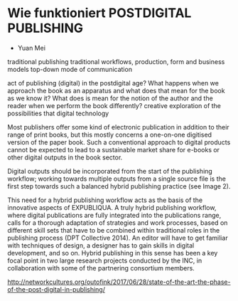 # Wie funktioniert POSTDIGITAL PUBLISHING 
* Yuan Mei 



traditional publishing
traditional workflows, production, form and business models
top-down mode of communication 

act of publishing (digital) in the postdigital age?
What happens when we approach the book as an apparatus and what does that mean for the book as we know it? What does is mean for the notion of the author and the reader when we perform the book differently?
creative exploration of the possibilities that digital technology 

Most publishers offer some kind of electronic publication in addition to their range of print books, but this mostly concerns a one-on-one digitised version of the paper book. Such a conventional approach to digital products cannot be expected to lead to a sustainable market share for e-books or other digital outputs in the book sector. 

Digital outputs should be incorporated from the start of the publishing workflow; working towards multiple outputs from a single source file is the first step towards such a balanced hybrid publishing practice (see Image 2).

This need for a hybrid publishing workflow acts as the basis of the innovative aspects of EXPUBLIQUA. A truly hybrid publishing workflow, where digital publications are fully integrated into the publications range, calls for a thorough adaptation of strategies and work processes, based on different skill sets that have to be combined within traditional roles in the publishing process (DPT Collective 2014). An editor will have to get familiar with techniques of design, a designer has to gain skills in digital development, and so on. Hybrid publishing in this sense has been a key focal point in two large research projects conducted by the INC, in collaboration with some of the partnering consortium members.




http://networkcultures.org/outofink/2017/06/28/state-of-the-art-the-phase-of-the-post-digital-in-publishing/
